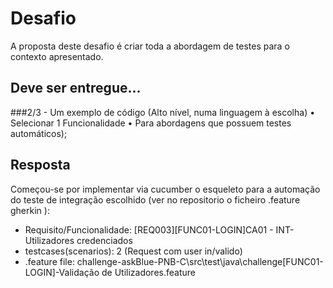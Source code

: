 # Desafio
A proposta deste desafio é criar toda a abordagem de testes para o contexto apresentado.

## Deve ser entregue...
###2/3 - Um exemplo de código (Alto nível, numa linguagem à escolha)
• Selecionar 1 Funcionalidade
• Para abordagens que possuem testes automáticos);

## Resposta

Começou-se por implementar via cucumber o esqueleto para a automação do teste de integração escolhido (ver no repositorio o ficheiro .feature gherkin ):
- Requisito/Funcionalidade: [REQ003][FUNC01-LOGIN]CA01 - INT- Utilizadores credenciados
- testcases(scenarios): 2 (Request com user in/valido)
- .feature file: challenge-askBlue-PNB-C\src\test\java\challenge\[FUNC01-LOGIN]-Validação de Utilizadores.feature
